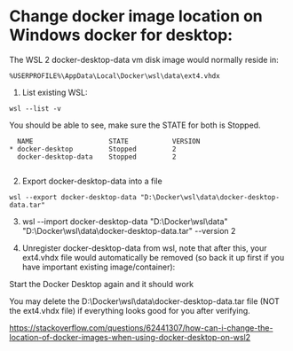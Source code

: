 # Change docker image location on Windows docker for desktop:

The WSL 2 docker-desktop-data vm disk image would normally reside in: 

```%USERPROFILE%\AppData\Local\Docker\wsl\data\ext4.vhdx```

1. List existing WSL:

```wsl --list -v```

You should be able to see, make sure the STATE for both is Stopped.
```
  NAME                   STATE           VERSION
* docker-desktop         Stopped         2
  docker-desktop-data    Stopped         2
  
```  

2. Export docker-desktop-data into a file

```wsl --export docker-desktop-data "D:\Docker\wsl\data\docker-desktop-data.tar"```

3. wsl --import docker-desktop-data "D:\Docker\wsl\data" "D:\Docker\wsl\data\docker-desktop-data.tar" --version 2

4. Unregister docker-desktop-data from wsl, note that after this, your ext4.vhdx file would automatically be removed (so back it up first if you have important existing image/container):

Start the Docker Desktop again and it should work

You may delete the D:\Docker\wsl\data\docker-desktop-data.tar file (NOT the ext4.vhdx file) if everything looks good for you after verifying.


https://stackoverflow.com/questions/62441307/how-can-i-change-the-location-of-docker-images-when-using-docker-desktop-on-wsl2
